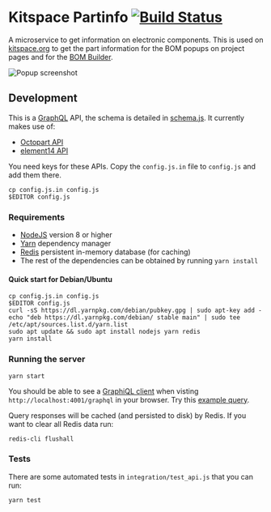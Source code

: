 # Kitspace Partinfo [![Build Status](https://travis-ci.org/monostable/kitnic-partinfo.svg?branch=master)](https://travis-ci.org/monostable/kitnic-partinfo)

A microservice to get information on electronic components. This is used on [kitspace.org](https://kitspace.org) to get the part information for the BOM popups on project pages and for the [BOM Builder](https://bom-builder.kitspace.org).

![Popup screenshot](popup.png)

## Development

This is a [GraphQL](http://graphql.org/) API, the schema is detailed in [schema.js](src/schema.js). It currently makes use of:

- [Octopart API](https://octopart.com/api/home)
- [element14 API](https://partner.element14.com/docs/Product_Search_API_REST__Description)

You need keys for these APIs. Copy the `config.js.in` file to `config.js` and add them there.

```
cp config.js.in config.js
$EDITOR config.js
```

### Requirements

- [NodeJS](https://nodejs.org/en/download/package-manager) version 8 or higher
- [Yarn](https://yarnpkg.com/en/docs/install) dependency manager
- [Redis](https://redis.io/download) persistent in-memory database (for caching)
- The rest of the dependencies can be obtained by running `yarn install`

#### Quick start for Debian/Ubuntu

```
cp config.js.in config.js
$EDITOR config.js
curl -sS https://dl.yarnpkg.com/debian/pubkey.gpg | sudo apt-key add -
echo "deb https://dl.yarnpkg.com/debian/ stable main" | sudo tee /etc/apt/sources.list.d/yarn.list
sudo apt update && sudo apt install nodejs yarn redis
yarn install
```

### Running the server

```
yarn start
```

You should be able to see a [GraphiQL client](https://github.com/graphql/graphiql) when visting `http://localhost:4001/graphql` in your browser. Try this [example query](http://localhost:4001/graphql?query={%0A%20%20part(mpn%3A%20{part%3A%20%22NE555P%22%2C%20manufacturer%3A%20%22Texas%20Instruments%22})%20{%0A%20%20%20%20datasheet%0A%20%20%20%20description%0A%20%20%20%20type%0A%20%20%20%20offers%20{%0A%20%20%20%20%20%20sku%20{%0A%20%20%20%20%20%20%20%20vendor%0A%20%20%20%20%20%20%20%20part%0A%20%20%20%20%20%20}%0A%20%20%20%20%20%20prices%20{%0A%20%20%20%20%20%20%20%20USD%0A%20%20%20%20%20%20%20%20EUR%0A%20%20%20%20%20%20%20%20GBP%0A%20%20%20%20%20%20%20%20SGD%0A%20%20%20%20%20%20}%0A%20%20%20%20}%0A%20%20}%0A}%0A).

Query responses will be cached (and persisted to disk) by Redis. If you want to clear all Redis data run:

```
redis-cli flushall
```

### Tests

There are some automated tests in `integration/test_api.js` that you can run:

```
yarn test
```

